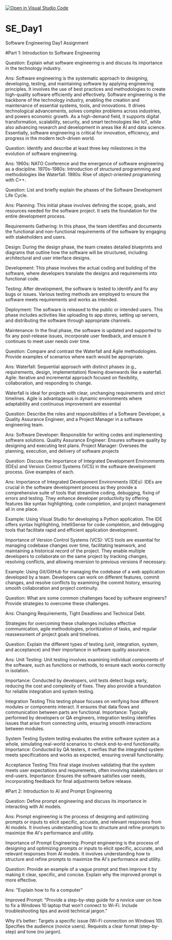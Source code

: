 [![Open in Visual Studio Code](https://classroom.github.com/assets/open-in-vscode-2e0aaae1b6195c2367325f4f02e2d04e9abb55f0b24a779b69b11b9e10269abc.svg)](https://classroom.github.com/online_ide?assignment_repo_id=18357946&assignment_repo_type=AssignmentRepo)
# SE_Day1
Software Engineering Day1 Assignment

#Part 1: Introduction to Software Engineering

Question:
Explain what software engineering is and discuss its importance in the technology industry.

Ans:
Software engineering is the systematic approach to designing, developing, testing, and maintaining software by applying engineering principles. It involves the use of best practices and methodologies to create high-quality software efficiently and effectively.
Software engineering is the backbone of the technology industry, enabling the creation and maintenance of essential systems, tools, and innovations. It drives technological advancements, solves complex problems across industries, and powers economic growth. As a high-demand field, it supports digital transformation, scalability, security, and smart technologies like IoT, while also advancing research and development in areas like AI and data science. Essentially, software engineering is critical for innovation, efficiency, and progress in the modern tech-driven world.

Question:
Identify and describe at least three key milestones in the evolution of software engineering.

Ans:
1960s: NATO Conference and the emergence of software engineering as a discipline.
1970s-1980s: Introduction of structured programming and methodologies like Waterfall.
1980s: Rise of object-oriented programming with C++.

Question:
List and briefly explain the phases of the Software Development Life Cycle.

Ans:
Planning: This initial phase involves defining the scope, goals, and resources needed for the software project. It sets the foundation for the entire development process.

Requirements Gathering: In this phase, the team identifies and documents the functional and non-functional requirements of the software by engaging with stakeholders and users.

Design: During the design phase, the team creates detailed blueprints and diagrams that outline how the software will be structured, including architectural and user interface designs.

Development: This phase involves the actual coding and building of the software, where developers translate the designs and requirements into functional code.

Testing: After development, the software is tested to identify and fix any bugs or issues. Various testing methods are employed to ensure the software meets requirements and works as intended.

Deployment: The software is released to the public or intended users. This phase includes activities like uploading to app stores, setting up servers, and distributing the software through appropriate channels.

Maintenance: In the final phase, the software is updated and supported to fix any post-release issues, incorporate user feedback, and ensure it continues to meet user needs over time.

Question:
Compare and contrast the Waterfall and Agile methodologies. Provide examples of scenarios where each would be appropriate.

Ans:
Waterfall: Sequential approach with distinct phases (e.g., requirements, design, implementation) flowing downwards like a waterfall.
Agile: Iterative and incremental approach focused on flexibility, collaboration, and responding to change.

Waterfall is ideal for projects with clear, unchanging requirements and strict timelines. Agile is advantageous in dynamic environments where adaptability and continuous improvement are essential

Question:
Describe the roles and responsibilities of a Software Developer, a Quality Assurance Engineer, and a Project Manager in a software engineering team.

Ans:
Software Developer: Responsible for writing codes and implementing software solutions.
Quality Assurance Engineer: Ensures software quality by designing and executing test plans.
Project Manager: Oversees the planning, execution, and delivery of software projects

Question:
Discuss the importance of Integrated Development Environments (IDEs) and Version Control Systems (VCS) in the software development process. Give examples of each.

Ans:
Importance of Integrated Development Environments (IDEs):
IDEs are crucial in the software development process as they provide a comprehensive suite of tools that streamline coding, debugging, fixing of errors and testing. They enhance developer productivity by offering features like syntax highlighting, code completion, and project management all in one place.

Example:
Using Visual Studio for developing a Python application. The IDE offers syntax highlighting, IntelliSense for code completion, and debugging tools that facilitate rapid and efficient application development.

Importance of Version Control Systems (VCS):
VCS tools are essential for managing codebase changes over time, facilitating teamwork, and maintaining a historical record of the project. They enable multiple developers to collaborate on the same project by tracking changes, resolving conflicts, and allowing reversion to previous versions if necessary.

Example:
Using Git/GitHub for managing the codebase of a web application developed by a team. Developers can work on different features, commit changes, and resolve conflicts by examining the commit history, ensuring smooth collaboration and project continuity.

Question:
What are some common challenges faced by software engineers? Provide strategies to overcome these challenges.

Ans:
Changing Requirements, Tight Deadlines and Technical Debt.

Strategies for overcoming these challenges includes effective communication, agile methodologies, prioritization of tasks, and regular reassessment of project goals and timelines.

Question:
Explain the different types of testing (unit, integration, system, and acceptance) and their importance in software quality assurance.

Ans:
Unit Testing:
Unit testing involves examining individual components of the software, such as functions or methods, to ensure each works correctly in isolation.

Importance: Conducted by developers, unit tests detect bugs early, reducing the cost and complexity of fixes. They also provide a foundation for reliable integration and system testing.

Integration Testing
This testing phase focuses on verifying how different modules or components interact. It ensures that data flows and communication between parts are functional.
Importance: Typically performed by developers or QA engineers, integration testing identifies issues that arise from connecting units, ensuring smooth interactions between modules.

System Testing
System testing evaluates the entire software system as a whole, simulating real-world scenarios to check end-to-end functionality.
Importance: Conducted by QA testers, it verifies that the integrated system meets specifications and works as expected, ensuring overall functionality.

Acceptance Testing
This final stage involves validating that the system meets user expectations and requirements, often involving stakeholders or end-users.
Importance: Ensures the software satisfies user needs, incorporating feedback for final adjustments before release.


#Part 2: Introduction to AI and Prompt Engineering

Question:
Define prompt engineering and discuss its importance in interacting with AI models.

Ans:
Prompt engineering is the process of designing and optimizing prompts or inputs to elicit specific, accurate, and relevant responses from AI models. It involves understanding how to structure and refine prompts to maximize the AI's performance and utility.

Importance of Prompt Engineering:
Prompt engineering is the process of designing and optimizing prompts or inputs to elicit specific, accurate, and relevant responses from AI models. It involves understanding how to structure and refine prompts to maximize the AI's performance and utility.



Question:
Provide an example of a vague prompt and then improve it by making it clear, specific, and concise. Explain why the improved prompt is more effective.

Ans:
"Explain how to fix a computer"

Improved Prompt:
"Provide a step-by-step guide for a novice user on how to fix a Windows 10 laptop that won’t connect to Wi-Fi. Include troubleshooting tips and avoid technical jargon."

Why it’s better:
Targets a specific issue (Wi-Fi connection on Windows 10).
Specifies the audience (novice users).
Requests a clear format (step-by-step) and tone (no jargon).
